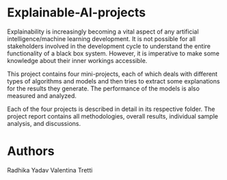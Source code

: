 # Explainable-AI-projects

Explainability is increasingly becoming a vital aspect of any artificial intelligence/machine learning development. It is not possible for all stakeholders involved in the development cycle to understand the entire functionality of a black box system. However, it is imperative to make some knowledge about their inner workings accessible. 

This project contains four mini-projects, each of which deals with different types of algorithms and models and then tries to extract some explanations for the results they generate. The performance of the models is also measured and analyzed. 

Each of the four projects is described in detail in its respective folder. The project report contains all methodologies, overall results, individual sample analysis, and discussions. 

# Authors
Radhika Yadav
Valentina Tretti
